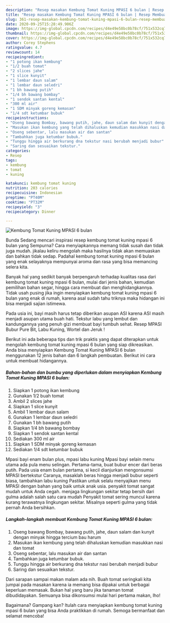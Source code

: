 ```yaml
---
description: "Resep masakan Kembung Tomat Kuning MPASI 6 bulan | Resep Membuat Kembung Tomat Kuning MPASI 6 bulan Yang Sedap"
title: "Resep masakan Kembung Tomat Kuning MPASI 6 bulan | Resep Membuat Kembung Tomat Kuning MPASI 6 bulan Yang Sedap"
slug: 361-resep-masakan-kembung-tomat-kuning-mpasi-6-bulan-resep-membuat-kembung-tomat-kuning-mpasi-6-bulan-yang-sedap
date: 2020-09-25T15:28:49.906Z
image: https://img-global.cpcdn.com/recipes/d4e49e58bc0b78cf/751x532cq70/kembung-tomat-kuning-mpasi-6-bulan-foto-resep-utama.jpg
thumbnail: https://img-global.cpcdn.com/recipes/d4e49e58bc0b78cf/751x532cq70/kembung-tomat-kuning-mpasi-6-bulan-foto-resep-utama.jpg
cover: https://img-global.cpcdn.com/recipes/d4e49e58bc0b78cf/751x532cq70/kembung-tomat-kuning-mpasi-6-bulan-foto-resep-utama.jpg
author: Corey Stephens
ratingvalue: 4.7
reviewcount: 14
recipeingredient:
- "1 potong ikan kembung"
- "1/2 buah tomat"
- "2 slices jahe"
- "1 slice kunyit"
- "1 lembar daun salam"
- "1 lembar daun seledri"
- "1 bh bawang putih"
- "1/4 bh bawang bombay"
- "1 sendok santan kental"
- "300 ml air"
- "1 SDM minyak goreng kemasan"
- "1/4 sdt ketumbar bubuk"
recipeinstructions:
- "Oseng bawang Bombay, bawang putih, jahe, daun salam dan kunyit dengan minyak hingga tercium bau harum"
- "Masukan ikan kembung yang telah dihaluskan kemudian masukkan nasi dan tomat"
- "Oseng sebentar, lalu masukan air dan santan"
- "Tambahkan juga ketumbar bubuk."
- "Tunggu hingga air berkurang dna tekstur nasi berubah menjadi bubur"
- "Saring dan sesuaikan tekstur."
categories:
- Resep
tags:
- kembung
- tomat
- kuning

katakunci: kembung tomat kuning 
nutrition: 203 calories
recipecuisine: Indonesian
preptime: "PT40M"
cooktime: "PT32M"
recipeyield: "3"
recipecategory: Dinner

---
```



![Kembung Tomat Kuning MPASI 6 bulan](https://img-global.cpcdn.com/recipes/d4e49e58bc0b78cf/751x532cq70/kembung-tomat-kuning-mpasi-6-bulan-foto-resep-utama.jpg)

Bunda Sedang mencari inspirasi resep kembung tomat kuning mpasi 6 bulan yang Sempurna? Cara menyiapkannya memang tidak susah dan tidak juga mudah. jikalau keliru mengolah maka hasilnya tidak akan memuaskan dan bahkan tidak sedap. Padahal kembung tomat kuning mpasi 6 bulan yang enak selayaknya mempunyai aroma dan rasa yang bisa memancing selera kita.

Banyak hal yang sedikit banyak berpengaruh terhadap kualitas rasa dari kembung tomat kuning mpasi 6 bulan, mulai dari jenis bahan, kemudian pemilihan bahan segar, hingga cara membuat dan menghidangkannya. Tidak usah pusing jika ingin menyiapkan kembung tomat kuning mpasi 6 bulan yang enak di rumah, karena asal sudah tahu triknya maka hidangan ini bisa menjadi sajian istimewa.

Pada usia ini, bayi masih harus tetap diberikan asupan ASI karena ASI masih menjadi asupan utama buah hati. Tekstur labu yang lembut dan kandungannya yang penuh gizi membuat bayi tumbuh sehat. Resep MPASI Bubur Pure Bit, Labu Kuning, Wortel dan Jeruk !


Berikut ini ada beberapa tips dan trik praktis yang dapat diterapkan untuk mengolah kembung tomat kuning mpasi 6 bulan yang siap dikreasikan. Anda bisa menyiapkan Kembung Tomat Kuning MPASI 6 bulan menggunakan 12 jenis bahan dan 6 langkah pembuatan. Berikut ini cara untuk membuat hidangannya.

<!--inarticleads1-->

##### Bahan-bahan dan bumbu yang diperlukan dalam menyiapkan Kembung Tomat Kuning MPASI 6 bulan:

1. Siapkan 1 potong ikan kembung
1. Gunakan 1/2 buah tomat
1. Ambil 2 slices jahe
1. Siapkan 1 slice kunyit
1. Ambil 1 lembar daun salam
1. Gunakan 1 lembar daun seledri
1. Gunakan 1 bh bawang putih
1. Siapkan 1/4 bh bawang bombay
1. Siapkan 1 sendok santan kental
1. Sediakan 300 ml air
1. Siapkan 1 SDM minyak goreng kemasan
1. Sediakan 1/4 sdt ketumbar bubuk


Mpasi bayi enam bulan plus, mpasi labu kuning Mpasi bayi selain menu utama ada pula menu selingan. Pertama-tama, buat bubur encer dari beras putih. Pada usia enam bulan pertama, si kecil dianjurkan mengonsumsi MPASI bertekstur Caranya, masaklah beras hingga menjadi bubur seperti biasa, tambahkan labu kuning Pastikan untuk selalu menyajikan menu MPASI dengan bahan yang baik untuk anak usia. penyakit tomat sangat mudah untuk Anda cegah. menjaga lingkungan sekitar tetap bersih dari gulma adalah salah satu cara mudah Penyakit tomat sering muncul karena kurang terawatnya lingkungan sekitar. Misalnya seperti gulma yang tidak pernah Anda bersihkan. 

<!--inarticleads2-->

##### Langkah-langkah membuat Kembung Tomat Kuning MPASI 6 bulan:

1. Oseng bawang Bombay, bawang putih, jahe, daun salam dan kunyit dengan minyak hingga tercium bau harum
1. Masukan ikan kembung yang telah dihaluskan kemudian masukkan nasi dan tomat
1. Oseng sebentar, lalu masukan air dan santan
1. Tambahkan juga ketumbar bubuk.
1. Tunggu hingga air berkurang dna tekstur nasi berubah menjadi bubur
1. Saring dan sesuaikan tekstur.


Dari sarapan sampai makan malam ada nih. Buah tomat seringkali kita jumpai pada masakan karena ia memang bisa dipakai untuk berbagai keperluan memasak. Bukan hal yang baru jika tanaman tomat dibudidayakan. Semuanya bisa dikonsumsi mulai hari pertama makan, lho! 

Bagaimana? Gampang kan? Itulah cara menyiapkan kembung tomat kuning mpasi 6 bulan yang bisa Anda praktikkan di rumah. Semoga bermanfaat dan selamat mencoba!
